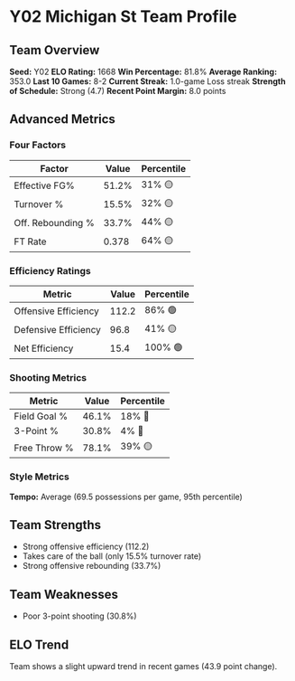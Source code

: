 # Y02 Michigan St Team Profile
## Team Overview
**Seed:** Y02
**ELO Rating:** 1668
**Win Percentage:** 81.8%
**Average Ranking:** 353.0
**Last 10 Games:** 8-2
**Current Streak:** 1.0-game Loss streak
**Strength of Schedule:** Strong (4.7)
**Recent Point Margin:** 8.0 points

## Advanced Metrics
### Four Factors
| Factor | Value | Percentile |
|--------|-------|------------|
| Effective FG% | 51.2% | 31% 🟡 |
| Turnover % | 15.5% | 32% 🟡 |
| Off. Rebounding % | 33.7% | 44% 🟡 |
| FT Rate | 0.378 | 64% 🟡 |

### Efficiency Ratings
| Metric | Value | Percentile |
|--------|-------|------------|
| Offensive Efficiency | 112.2 | 86% 🟢 |
| Defensive Efficiency | 96.8 | 41% 🟡 |
| Net Efficiency | 15.4 | 100% 🟢 |

### Shooting Metrics
| Metric | Value | Percentile |
|--------|-------|------------|
| Field Goal % | 46.1% | 18% 🔴 |
| 3-Point % | 30.8% | 4% 🔴 |
| Free Throw % | 78.1% | 39% 🟡 |

### Style Metrics
**Tempo:** Average (69.5 possessions per game, 95th percentile)

## Team Strengths
* Strong offensive efficiency (112.2)
* Takes care of the ball (only 15.5% turnover rate)
* Strong offensive rebounding (33.7%)

## Team Weaknesses
* Poor 3-point shooting (30.8%)

## ELO Trend
Team shows a slight upward trend in recent games (43.9 point change).

